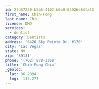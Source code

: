 ```yaml
---
id: 2fd57230-b5b5-4102-b6b0-05926e84fa43
first_name: Chih-Fong
last_name: Chiu
license: DMD
services:
  - dentist
category: Dentists
address: '6420 Sky Pointe Dr. #170'
city: 'Las Vegas'
state: NV
zip: '89131'
phone: '(702) 878-3368'
title: 'Chih-Fong Chiu'
_geoloc:
  lat: 36.2894
  lng: -115.277
---
```

